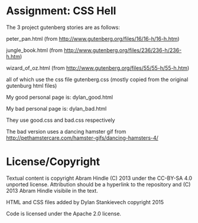 Assignment: CSS Hell
====================

The 3 project gutenberg stories are as follows:

peter_pan.html (from http://www.gutenberg.org/files/16/16-h/16-h.htm)

jungle_book.html (from http://www.gutenberg.org/files/236/236-h/236-h.htm)

wizard_of_oz.html (from http://www.gutenberg.org/files/55/55-h/55-h.htm)

all of which use the css file gutenberg.css (mostly copied from the original gutenburg html files)


My good personal page is: dylan_good.html

My bad personal page is: dylan_bad.html

They use good.css and bad.css respectively

The bad version uses a dancing hamster gif from http://pethamstercare.com/hamster-gifs/dancing-hamsters-4/

License/Copyright
=================

Textual content is copyright Abram Hindle (C) 2013 under the CC-BY-SA
4.0 unported license. Attribution should be a hyperlink to the
repository and (C) 2013 Abram Hindle visibile in the text.

HTML and CSS files added by Dylan Stankievech copyright 2015

Code is licensed under the Apache 2.0 license.


